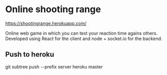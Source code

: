 # Online shooting range
https://shootingrange.herokuapp.com/

Online web game in which you can test your reaction time agains others.  
Developed using React for the client and node + socket.io for the backend.


## Push to heroku
git subtree push --prefix server heroku master
